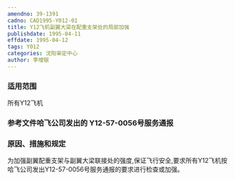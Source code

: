 ```yaml
---
amendno: 39-1391
cadno: CAD1995-Y012-01
title: Y12飞机副翼大梁在配重支架处的局部加强
publishdate: 1995-04-11
effdate: 1995-04-12
tags: Y012
categories: 沈阳审定中心
author: 李增银
---
```


### 适用范围 
所有Y12飞机

<!--more-->
### 参考文件哈飞公司发出的 Y12-57-0056号服务通报

### 原因、措施和规定 
为加强副翼配重支架与副翼大梁联接处的强度,保证飞行安全,要求所有Y12飞机按哈飞公司发出Y12-57-0056号服务通报的要求进行检查或加强。
